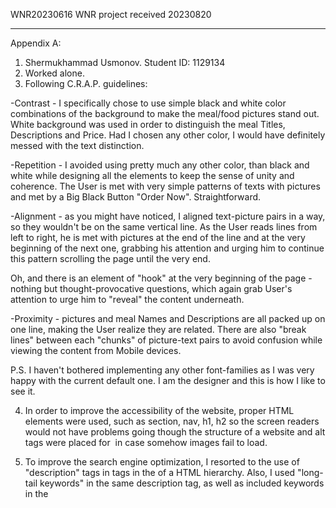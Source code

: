 WNR20230616
WNR project received 20230820
____________________________________________________________
Appendix A: 
1. Shermukhammad Usmonov. Student ID: 1129134
2. Worked alone.
3. Following C.R.A.P. guidelines:

  -Contrast - I specifically chose to use simple black and white color combinations of the background to make the meal/food pictures stand out. White background was used in order to distinguish the meal Titles, Descriptions and Price. Had I chosen any other color, I would have definitely messed with the text distinction. 

  -Repetition - I avoided using pretty much any other color, than black and white while designing all the elements to keep the sense of unity and coherence. The User is met with very simple patterns of texts with pictures and met by a Big Black Button "Order Now". Straightforward.

  -Alignment - as you might have noticed, I aligned text-picture pairs in a way, so they wouldn't be on the same vertical line. As the User reads lines from left to right, he is met with pictures at the end of the line and at the very beginning of the next one, grabbing his attention and urging him to continue this pattern scrolling the page until the very end.
  
  Oh, and there is an element of "hook" at the very beginning of the page - nothing but thought-provocative questions, which again grab User's attention to urge him to "reveal" the content underneath.

  -Proximity - pictures and meal Names and Descriptions are all packed up on one line, making the User realize they are related. There are also "break lines" between each "chunks" of picture-text pairs to avoid confusion while viewing the content from Mobile devices. 

  P.S. I haven't bothered implementing any other font-families as I was very happy with the current default one. I am the designer and this is how I like to see it. 

4. In order to improve the accessibility of the website, proper HTML elements were used, such as section, nav, h1, h2 so the screen readers would not have problems going though the structure of a website and alt tags were placed for <img> in case somehow images fail to load. 

5. To improve the search engine optimization, I resorted to the use of "description" tags in <meta> tags in the <head> of a HTML hierarchy. Also, I used "long-tail keywords" in the same description tag, as well as included keywords in the <title> elements of both pages. The text content throughout the pages is not some filler lorems, but actual readable texts with common keywords being added. 
